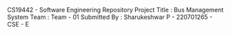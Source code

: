 CS19442 - Software Engineering Repository
Project Title : Bus Management System
Team : Team - 01
Submitted By : Sharukeshwar P - 220701265 - CSE - E

